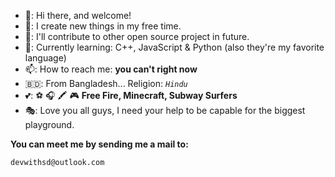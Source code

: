 - 👋: Hi there, and welcome!
- 🧵: I create new things in my free time.
- 🔭: I'll contribute to other open source project in future.
- 🌱: Currently learning: C++, JavaScript & Python (also they're my favorite language)
- 📫: How to reach me: __you can't right now__
- 🇧🇩: From Bangladesh... Religion: *`Hindu`*
- 💕: ⚽ 🎧 🖍️ 🎮 __Free Fire, Minecraft, Subway Surfers__
- 🎭: Love you all guys, I need your help to be capable for the biggest playground.



__You can meet me by sending me a mail to:__
```
devwithsd@outlook.com
```




<!---
devwithsd/devwithsd is a ✨ special ✨ repository because its `README.md` (this file) appears on your GitHub profile.
You can click the Preview link to take a look at your changes.
A trivial file about me, so don't say anything to it... 🤬
--->
